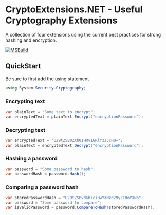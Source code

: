 # CryptoExtensions.NET - Useful Cryptography Extensions
A collection of four extensions using the current best practices for strong hashing and encryption.

[![MSBuild](https://github.com/jscarle/CryptoExtensions.NET/actions/workflows/msbuild.yml/badge.svg)](https://github.com/jscarle/CryptoExtensions.NET/actions/workflows/msbuild.yml)

## QuickStart
Be sure to first add the using statement
```csharp
using System.Security.Cryptography;
```

### Encrypting text
```csharp
var plainText = "Some text to encrypt";
var encryptedText = plainText.Encrypt("encryptionPassword");
```

### Decrypting text
```csharp
var encryptedText = "U29tZSB0ZXh0IHRvIGRlY3J5cHQ=";
var plainText = encryptedText.Decrypt("encryptionPassword");
```

### Hashing a password
```csharp
var password = "Some password to hash";
var passwordHash = password.Hash();
```

### Comparing a password hash
```csharp
var storedPasswordHash = "U29tZSBvdGhlciBwYXNzd29yZCBoYXNo";
var password = "Some password to compare";
var isValidPassword = password.CompareToHash(storedPasswordHash);
```
